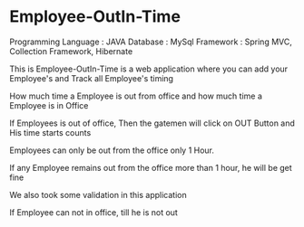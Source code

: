 # Employee-OutIn-Time

Programming Language : JAVA
Database : MySql
Framework : Spring MVC, Collection Framework, Hibernate

This is Employee-OutIn-Time is a web application where you can add your Employee's and Track all Employee's timing

How much time a Employee is out from office and how much time a Employee is in Office

If Employees is out of office, Then the gatemen will click on OUT Button and His time starts counts

Employees can only be out from the office only 1 Hour.

If any Employee remains out from the office more than 1 hour, he will be get fine

We also took some validation in this application

If Employee can not in office, till he is not out
